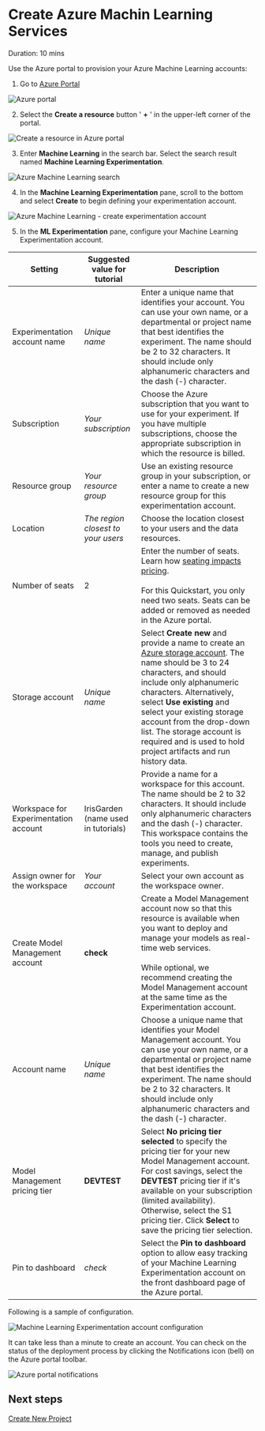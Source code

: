 # Create Azure Machin Learning Services

Duration: 10 mins

Use the Azure portal to provision your Azure Machine Learning accounts: 
1. Go to <a href="https://portal.azure.com" target="_blank">Azure Portal</a>

![Azure portal](./images/18.png)

2. Select the **Create a resource** button ' __+__ ' in the upper-left corner of the portal.

![Create a resource in Azure portal](./media/quickstart-installation/portal-create-a-resource.png)

3. Enter **Machine Learning** in the search bar. Select the search result named **Machine Learning Experimentation**. 

![Azure Machine Learning search](./media/quickstart-installation/portal-more-services.png)

4. In the **Machine Learning Experimentation** pane, scroll to the bottom and select **Create** to begin defining your experimentation account.  

![Azure Machine Learning - create experimentation account](./media/quickstart-installation/portal-create-account.png)

5. In the **ML Experimentation** pane, configure your Machine Learning Experimentation account. 

Setting|Suggested value for tutorial|Description
---|---|---
Experimentation account name | _Unique name_ |Enter a unique name that identifies your account. You can use your own name, or a departmental or project name that best identifies the experiment. The name should be 2 to 32 characters. It should include only alphanumeric characters and the dash (-) character. 
Subscription | _Your subscription_ |Choose the Azure subscription that you want to use for your experiment. If you have multiple subscriptions, choose the appropriate subscription in which the resource is billed.
Resource group | _Your resource group_ | Use an existing resource group in your subscription, or enter a name to create a new resource group for this experimentation account. 
Location | _The region closest to your users_ | Choose the location closest to your users and the data resources.
Number of seats | 2 | Enter the number of seats. Learn how [seating impacts pricing](https://azure.microsoft.com/pricing/details/machine-learning/).<br/><br/>For this Quickstart, you only need two seats. Seats can be added or removed as needed in the Azure portal.
Storage account | _Unique name_ | Select **Create new** and provide a name to create an [Azure storage account](https://docs.microsoft.com/azure/storage/common/storage-quickstart-create-account?tabs=portal). The name should be 3 to 24 characters, and should include only alphanumeric characters. Alternatively, select **Use existing** and select your existing storage account from the drop-down list. The storage account is required and is used to hold project artifacts and run history data. 
Workspace for Experimentation account | IrisGarden<br/>(name used in tutorials) | Provide a name for a workspace for this account. The name should be 2 to 32 characters. It should include only alphanumeric characters and the dash (-) character. This workspace contains the tools you need to create, manage, and publish experiments.
Assign owner for the workspace | _Your account_ | Select your own account as the workspace owner.
Create Model Management account | **check** |Create a Model Management account now so that this resource is available when you want to deploy and manage your models as real-time web services. <br/><br/>While optional, we recommend creating the Model Management account at the same time as the Experimentation account.
Account name | _Unique name_ | Choose a unique name that identifies your Model Management account. You can use your own name, or a departmental or project name that best identifies the experiment. The name should be 2 to 32 characters. It should include only alphanumeric characters and the dash (-) character. 
Model Management pricing tier | **DEVTEST** | Select **No pricing tier selected** to specify the pricing tier for your new Model Management account. For cost savings, select the **DEVTEST** pricing tier if it's available on your subscription (limited availability). Otherwise, select the S1 pricing tier. Click **Select** to save the pricing tier selection. 
Pin to dashboard | _check_ | Select the **Pin to dashboard** option to allow easy tracking of your Machine Learning Experimentation account on the front dashboard page of the Azure portal.

Following is a sample of configuration.

![Machine Learning Experimentation account configuration](./images/19.png)

It can take less than a minute to create an account. You can check on the status of the deployment process by clicking the Notifications icon (bell) on the Azure portal toolbar.

![Azure portal notifications](./media/quickstart-installation/portal-notification.png)

## Next steps

[Create New Project](./05.CreateNewProject.md)
